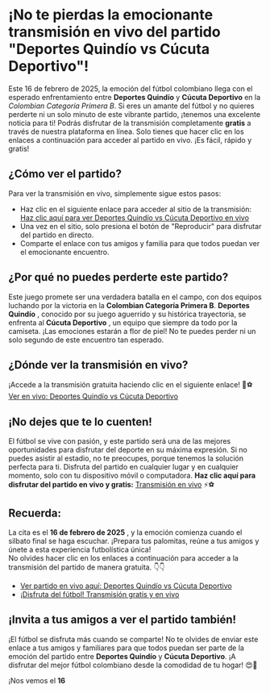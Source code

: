 # ¡No te pierdas la emocionante transmisión en vivo del partido "Deportes Quindío vs Cúcuta Deportivo"!

Este 16 de febrero de 2025, la emoción del fútbol colombiano llega con el esperado enfrentamiento entre **Deportes Quindío** y **Cúcuta Deportivo** en la _Colombian Categoría Primera B_. Si eres un amante del fútbol y no quieres perderte ni un solo minuto de este vibrante partido, ¡tenemos una excelente noticia para ti! Podrás disfrutar de la transmisión completamente **gratis** a través de nuestra plataforma en línea. Solo tienes que hacer clic en los enlaces a continuación para acceder al partido en vivo. ¡Es fácil, rápido y gratis!

## ¿Cómo ver el partido?

Para ver la transmisión en vivo, simplemente sigue estos pasos:

- Haz clic en el siguiente enlace para acceder al sitio de la transmisión: [Haz clic aquí para ver Deportes Quindío vs Cúcuta Deportivo en vivo](https://tinyurl.com/livestreamfreeo?st=Deportes+Quind%C3%ADo+vs+C%C3%BAcuta+Deportivo&si=ghc)
- Una vez en el sitio, solo presiona el botón de "Reproducir" para disfrutar del partido en directo.
- Comparte el enlace con tus amigos y familia para que todos puedan ver el emocionante encuentro.

## ¿Por qué no puedes perderte este partido?

Este juego promete ser una verdadera batalla en el campo, con dos equipos luchando por la victoria en la **Colombian Categoría Primera B**. **Deportes Quindío** , conocido por su juego aguerrido y su histórica trayectoria, se enfrenta al **Cúcuta Deportivo** , un equipo que siempre da todo por la camiseta. ¡Las emociones estarán a flor de piel! No te puedes perder ni un solo segundo de este encuentro tan esperado.

## ¿Dónde ver la transmisión en vivo?

¡Accede a la transmisión gratuita haciendo clic en el siguiente enlace! 🎥⚽  
[Ver en vivo: Deportes Quindío vs Cúcuta Deportivo](https://tinyurl.com/livestreamfreeo?st=Deportes+Quind%C3%ADo+vs+C%C3%BAcuta+Deportivo&si=ghc)

## ¡No dejes que te lo cuenten!

El fútbol se vive con pasión, y este partido será una de las mejores oportunidades para disfrutar del deporte en su máxima expresión. Si no puedes asistir al estadio, no te preocupes, porque tenemos la solución perfecta para ti. Disfruta del partido en cualquier lugar y en cualquier momento, solo con tu dispositivo móvil o computadora. **Haz clic aquí para disfrutar del partido en vivo y gratis:** [Transmisión en vivo](https://tinyurl.com/livestreamfreeo?st=Deportes+Quind%C3%ADo+vs+C%C3%BAcuta+Deportivo&si=ghc) ⚡⚽

## Recuerda:

La cita es el **16 de febrero de 2025** , y la emoción comienza cuando el silbato final se haga escuchar. ¡Prepara tus palomitas, reúne a tus amigos y únete a esta experiencia futbolística única!   
No olvides hacer clic en los enlaces a continuación para acceder a la transmisión del partido de manera gratuita. 👇👇

- [Ver partido en vivo aquí: Deportes Quindío vs Cúcuta Deportivo](https://tinyurl.com/livestreamfreeo?st=Deportes+Quind%C3%ADo+vs+C%C3%BAcuta+Deportivo&si=ghc)
- [¡Disfruta del fútbol! Transmisión gratis y en vivo](https://tinyurl.com/livestreamfreeo?st=Deportes+Quind%C3%ADo+vs+C%C3%BAcuta+Deportivo&si=ghc)

## ¡Invita a tus amigos a ver el partido también!

¡El fútbol se disfruta más cuando se comparte! No te olvides de enviar este enlace a tus amigos y familiares para que todos puedan ser parte de la emoción del partido entre **Deportes Quindío** y **Cúcuta Deportivo**. ¡A disfrutar del mejor fútbol colombiano desde la comodidad de tu hogar! 😍📱

¡Nos vemos el **16**

